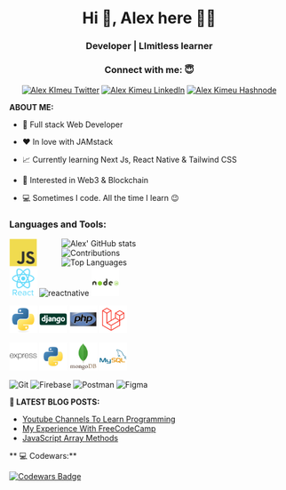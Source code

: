 <h1 align="center">Hi 👋, Alex  here 🙋‍♂️ </h1>
<h3 align="center">Developer | LImitless learner</h3>

<h3 align="center">Connect with me: 😇</h3>
<p align="center">
   <a href="https://twitter.com/alekskimeu" target="_blank"><img align="center" src="https://raw.githubusercontent.com/rahuldkjain/github-profile-readme-generator/master/src/images/icons/Social/twitter.svg" alt="Alex KImeu Twitter" height="30" width="50" /></a>
   <a href="https://www.linkedin.com/in/alexkimeu/" target="_blank"><img align="center" src="https://raw.githubusercontent.com/rahuldkjain/github-profile-readme-generator/master/src/images/icons/Social/linked-in-alt.svg" alt="Alex Kimeu LinkedIn" height="30" width="50" /></a>
   <a href="https://hashnode.com/@alexkimeu" target="_blank"><img align="center" src="https://raw.githubusercontent.com/rahuldkjain/github-profile-readme-generator/master/src/images/icons/Social/hashnode.svg" alt="Alex Kimeu Hashnode" height="30" width="50" /></a>
</p>

**ABOUT ME:**

- 💼 Full stack Web Developer

- ❤️ In love with JAMstack

- 📈 Currently learning Next Js, React Native & Tailwind CSS

- 🚀 Interested in Web3 & Blockchain

- 💻 Sometimes I code. All the time I learn 😉


<h3 align="left">Languages and Tools:</h3>

 <img align="right"  width="410" src="https://github-readme-stats.vercel.app/api?username=alekskimeu&show_icons=true&theme=radical&count_private=true" alt="Alex' GitHub stats"/>

 <img align="right" src="https://github-readme-streak-stats.herokuapp.com/?user=alekskimeu&theme=radical" alt="Contributions" width="410"/>

 <img align="right" src="https://github-readme-stats.vercel.app/api/top-langs/?username=alekskimeu&theme=radical" alt="Top Languages" width="410"/>

<p align="left">
   <img src="https://raw.githubusercontent.com/devicons/devicon/master/icons/javascript/javascript-original.svg" alt="JavaScript" width="50" height="50"/>
   <img src="https://raw.githubusercontent.com/devicons/devicon/master/icons/react/react-original-wordmark.svg" alt="React" width="50" height="50"/>
   <img src="https://reactnative.dev/img/header_logo.svg" alt="reactnative" width="50" height="50"/> </a>
   <img src="https://raw.githubusercontent.com/devicons/devicon/master/icons/nodejs/nodejs-original-wordmark.svg" alt="Node Js" width="50" height="50"/>
</p>

<p align="left"> 
   <img src="https://raw.githubusercontent.com/devicons/devicon/master/icons/python/python-original.svg" alt="python" width="50" height="50"/>
   <img src="https://raw.githubusercontent.com/devicons/devicon/master/icons/django/django-original.svg" alt="django" width="50" height="50"/> 
   <img src="https://raw.githubusercontent.com/devicons/devicon/master/icons/php/php-original.svg" alt="php" width="50" height="50"/>
   <img height="50" src="https://raw.githubusercontent.com/github/explore/56a826d05cf762b2b50ecbe7d492a839b04f3fbf/topics/laravel/laravel.png"> 
</p>

<p align="left">
   <img src="https://raw.githubusercontent.com/devicons/devicon/master/icons/express/express-original-wordmark.svg" alt="Express" width="50" height="50"/>
   <img width="50" height="50" src="https://raw.githubusercontent.com/github/explore/80688e429a7d4ef2fca1e82350fe8e3517d3494d/topics/python/python.png" alt="Python"> 
   <img src="https://raw.githubusercontent.com/devicons/devicon/master/icons/mongodb/mongodb-original-wordmark.svg" alt="MongoDB" width="50" height="50"/>
   <img src="https://raw.githubusercontent.com/devicons/devicon/master/icons/mysql/mysql-original-wordmark.svg" alt="MySQL" width="50" height="50"/>
</p>

<p align="left">
   <img src="https://www.vectorlogo.zone/logos/git-scm/git-scm-icon.svg" alt="Git" width="50" height="50"/> 
   <img src="https://www.vectorlogo.zone/logos/firebase/firebase-icon.svg" alt="Firebase" width="50" height="50"/>
   <img src="https://www.vectorlogo.zone/logos/getpostman/getpostman-icon.svg" alt="Postman" width="50" height="50"/>
   <img src="https://www.vectorlogo.zone/logos/figma/figma-icon.svg" alt="Figma" width="50" height="50"/> </a> 
</p>


**📖 LATEST BLOG POSTS:**

<!-- HASHNODE:START -->
- [Youtube Channels To Learn Programming](https://byte.hashnode.dev/youtube-channels-to-learn-programming)
- [My Experience With FreeCodeCamp](https://byte.hashnode.dev/my-experience-with-freecodecamp)
- [JavaScript Array Methods](https://byte.hashnode.dev/javascript-array-methods)
<!-- HASHNODE:END -->

** 💻 Codewars:**

<a href="https://www.codewars.com/users/alexkimeu/" target="_blank">
   <img src="https://www.codewars.com/users/alexkimeu/badges/large?logo=false" alt="Codewars Badge" />
</a>


